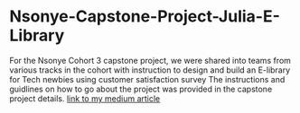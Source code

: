 # Nsonye-Capstone-Project-Julia-E-Library
For the Nsonye Cohort 3 capstone project, we were shared into teams from various tracks in the cohort with instruction to design and build an E-library for Tech newbies using customer satisfaction survey   The instructions and guidlines on how to go about the project was provided in the capstone project details.
[link to my medium article](https://medium.com/@ochaiblessing44/nsonye-capstone-project-julia-e-library-aed11e580346)
